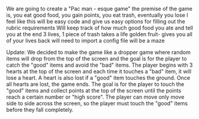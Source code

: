 We are going to create a "Pac man - esque game"
the premise of the game is, you eat good food, you gain points, you eat trash, eventually you lose
I feel like this will be easy code and give us easy options for filling out the rubric requirements
Will keep track of how much good food you ate and tell you at the end
3 lives, 1 piece of trash takes a life
golden fruit- gives you all of your lives back
will need to import a config file
will be a maze

Update: We decided to make the game like a dropper game where random items will drop from the top of the screen and the goal is for the player to catch the "good" items and avoid the "bad" items. The player begins with 3 hearts at the top of the screen and each time it touches a "bad" item, it will lose a heart. A heart is also lost if a "good" item touches the ground. Once all hearts are lost, the game ends. The goal is for the player to touch the "good" items and collect points at the top of the screen until the points reach a certain number or "high score". The player can move only move side to side across the screen, so the player must touch the "good" items before they fall completely.
